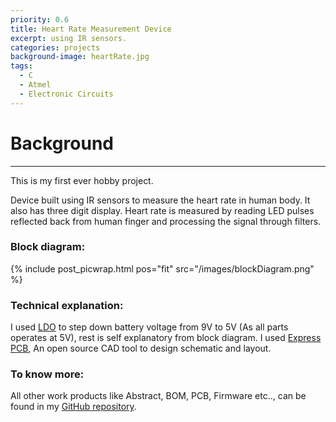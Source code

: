 ```yaml
---
priority: 0.6
title: Heart Rate Measurement Device
excerpt: using IR sensors.
categories: projects
background-image: heartRate.jpg
tags:
  - C
  - Atmel
  - Electronic Circuits
---
```


# Background
---

This is my first ever hobby project.

Device built using IR sensors to measure the heart rate in human body. It also has three digit display. 
Heart rate is measured by reading LED pulses reflected back from human finger and processing the signal through filters.

### Block diagram:

{% include post_picwrap.html pos="fit" src="/images/blockDiagram.png" %}

### Technical explanation:

I used [LDO](https://en.wikipedia.org/wiki/Low-dropout_regulator) to step down battery voltage from 9V to 5V (As all parts operates at 5V), 
rest is self explanatory from block diagram.
I used [Express PCB](https://www.expresspcb.com/), An open source CAD tool to design schematic and layout.

### To know more:

All other work products like Abstract, BOM, PCB, Firmware etc.., can be found in my [GitHub repository](https://github.com/ragu-manjegowda/heart-rate-measurement-device).